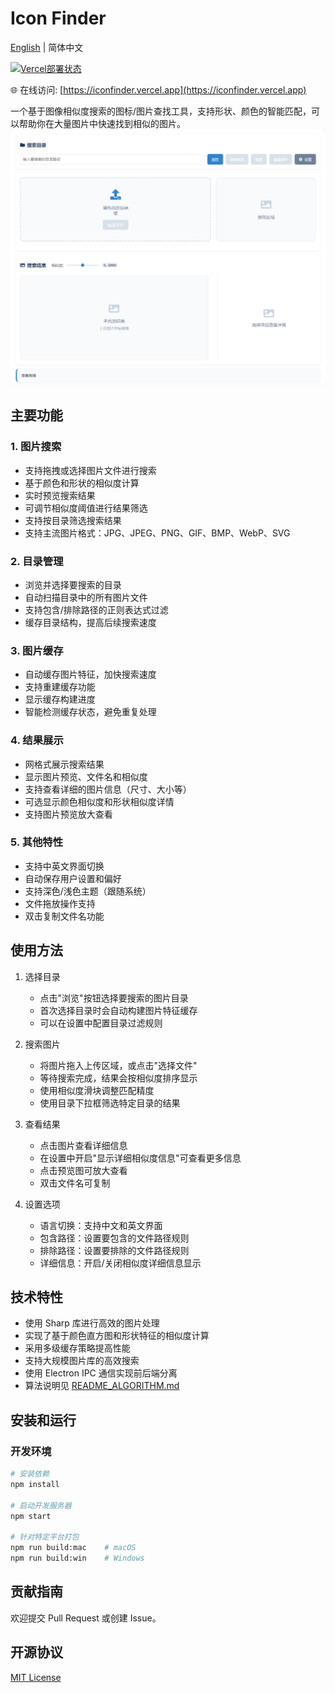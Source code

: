 # Icon Finder
[English](./README_EN.md) | 简体中文

[![Vercel部署状态](https://therealsujitk-vercel-badge.vercel.app/?app=iconfinder)](https://iconfinder.vercel.app)

🌐 在线访问: [https://iconfinder.vercel.app](https://iconfinder.vercel.app)

一个基于图像相似度搜索的图标/图片查找工具，支持形状、颜色的智能匹配，可以帮助你在大量图片中快速找到相似的图片。
![Screenshot](./screenshots/screenshot.png)

## 主要功能

### 1. 图片搜索
- 支持拖拽或选择图片文件进行搜索
- 基于颜色和形状的相似度计算
- 实时预览搜索结果
- 可调节相似度阈值进行结果筛选
- 支持按目录筛选搜索结果
- 支持主流图片格式：JPG、JPEG、PNG、GIF、BMP、WebP、SVG

### 2. 目录管理
- 浏览并选择要搜索的目录
- 自动扫描目录中的所有图片文件
- 支持包含/排除路径的正则表达式过滤
- 缓存目录结构，提高后续搜索速度

### 3. 图片缓存
- 自动缓存图片特征，加快搜索速度
- 支持重建缓存功能
- 显示缓存构建进度
- 智能检测缓存状态，避免重复处理

### 4. 结果展示
- 网格式展示搜索结果
- 显示图片预览、文件名和相似度
- 支持查看详细的图片信息（尺寸、大小等）
- 可选显示颜色相似度和形状相似度详情
- 支持图片预览放大查看

### 5. 其他特性
- 支持中英文界面切换
- 自动保存用户设置和偏好
- 支持深色/浅色主题（跟随系统）
- 文件拖放操作支持
- 双击复制文件名功能

## 使用方法

1. 选择目录
   - 点击"浏览"按钮选择要搜索的图片目录
   - 首次选择目录时会自动构建图片特征缓存
   - 可以在设置中配置目录过滤规则

2. 搜索图片
   - 将图片拖入上传区域，或点击"选择文件"
   - 等待搜索完成，结果会按相似度排序显示
   - 使用相似度滑块调整匹配精度
   - 使用目录下拉框筛选特定目录的结果

3. 查看结果
   - 点击图片查看详细信息
   - 在设置中开启"显示详细相似度信息"可查看更多信息
   - 点击预览图可放大查看
   - 双击文件名可复制

4. 设置选项
   - 语言切换：支持中文和英文界面
   - 包含路径：设置要包含的文件路径规则
   - 排除路径：设置要排除的文件路径规则
   - 详细信息：开启/关闭相似度详细信息显示

## 技术特性
- 使用 Sharp 库进行高效的图片处理
- 实现了基于颜色直方图和形状特征的相似度计算
- 采用多级缓存策略提高性能
- 支持大规模图片库的高效搜索
- 使用 Electron IPC 通信实现前后端分离
- 算法说明见 [README_ALGORITHM.md](./README_ALGORITHM.md)

## 安装和运行

### 开发环境
```bash
# 安装依赖
npm install

# 启动开发服务器
npm start

# 针对特定平台打包
npm run build:mac    # macOS
npm run build:win    # Windows
```



## 贡献指南

欢迎提交 Pull Request 或创建 Issue。

## 开源协议

[MIT License](./LICENSE)